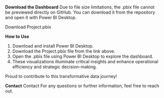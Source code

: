 **Download the Dashboard**
Due to file size limitations, the .pbix file cannot be previewed directly on GitHub. You can download it from the repository and open it with Power BI Desktop.

Download Project.pbix

**How to Use**
1. Download and install Power BI Desktop.
2. Download the Project.pbix file from the link above.
3. Open the .pbix file using Power BI Desktop to explore the dashboard.
4. These visualizations illuminate critical insights and enhance operational efficiency and strategic decision-making.

 Proud to contribute to this transformative data journey!

**Contact**
Contact For any questions or further information, feel free to reach out.
